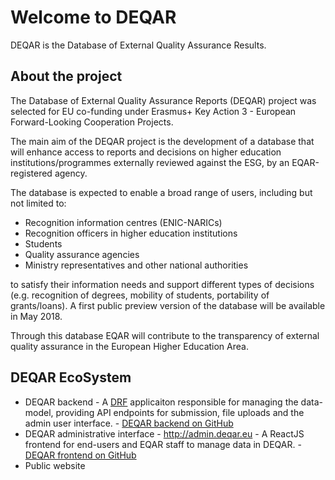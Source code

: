 # Welcome to DEQAR

DEQAR is the Database of External Quality Assurance Results.

## About the project

The Database of External Quality Assurance Reports (DEQAR) project was selected for EU co-funding under Erasmus+ Key Action 3 - European Forward-Looking Cooperation Projects.

The main aim of the DEQAR project is the development of a database that will enhance access to reports and decisions on higher education institutions/programmes externally reviewed against the ESG, by an EQAR-registered agency.

The database is expected to enable a broad range of users, including but not limited to:

* Recognition information centres (ENIC-NARICs)
* Recognition officers in higher education institutions
* Students
* Quality assurance agencies
* Ministry representatives and other national authorities

to satisfy their information needs and support different types of decisions (e.g. recognition of degrees, mobility of students, portability of grants/loans). A first public preview version of the database will be available in May 2018.

Through this database EQAR will contribute to the transparency of external quality assurance in the European Higher Education Area.

## DEQAR EcoSystem

* DEQAR backend - A [DRF](http://www.django-rest-framework.org/) applicaiton responsible for managing the data-model, providing API endpoints for submission, file uploads and the admin user interface. - [DEQAR backend on GitHub](https://www.github.com/eqar/eqar_backend)
* DEQAR administrative interface - <http://admin.deqar.eu> - A ReactJS frontend for end-users and EQAR staff to manage data in DEQAR. - [DEQAR frontend on GitHub](https://www.github.com/eqar/eqar_frontend)
* Public website
